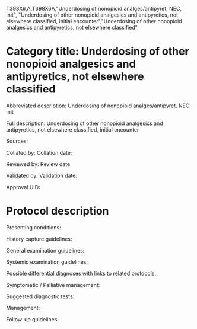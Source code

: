 T398X6,A,T398X6A,"Underdosing of nonopioid analges/antipyret, NEC, init", "Underdosing of other nonopioid analgesics and antipyretics, not elsewhere classified, initial encounter","Underdosing of other nonopioid analgesics and antipyretics, not elsewhere classified"
# Category title: Underdosing of other nonopioid analgesics and antipyretics, not elsewhere classified

Abbreviated description: Underdosing of nonopioid analges/antipyret, NEC, init

Full description: Underdosing of other nonopioid analgesics and antipyretics, not elsewhere classified, initial encounter

Sources:

Collated by:
Collation date:

Reviewed by:
Review date:

Validated by:
Validation date:

Approval UID:

# Protocol description

Presenting conditions:

History capture guidelines:

General examination guidelines:

Systemic examination guidelines:

Possible differential diagnoses with links to related protocols:

Symptomatic / Palliative management:

Suggested diagnostic tests:

Management:

Follow-up guidelines:
